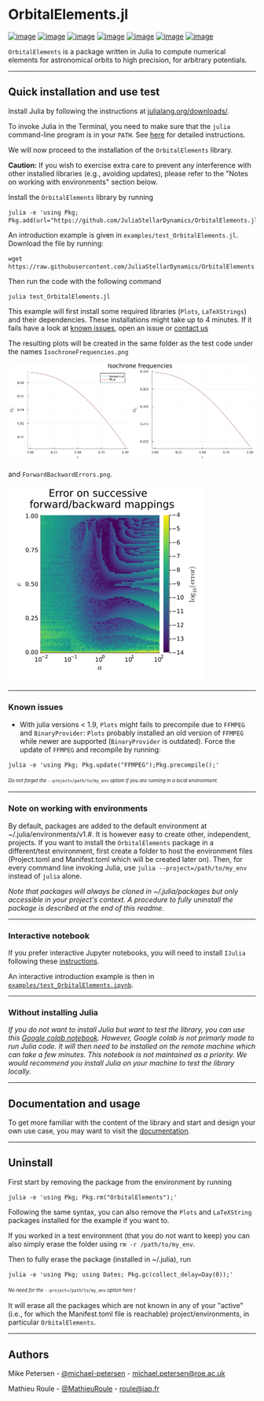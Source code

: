 
# OrbitalElements.jl

[![image](https://img.shields.io/badge/docs-dev-blue.svg)](https://juliastellardynamics.github.io/OrbitalElements.jl/dev/)
[![image](https://github.com/JuliaStellarDynamics/OrbitalElements.jl/actions/workflows/devCI.yml/badge.svg?branch=v2.0)](https://github.com/JuliaStellarDynamics/OrbitalElements.jl/actions/workflows/devCI.yml)
[![image](https://github.com/JuliaStellarDynamics/OrbitalElements.jl/actions/workflows/documentation.yml/badge.svg?branch=documentation)](https://juliastellardynamics.github.io/OrbitalElements.jl/)
[![image](https://img.shields.io/badge/julia-stable-blue)](https://github.com/JuliaStellarDynamics/OrbitalElements.jl/actions/workflows/devCI.yml)
[![image](http://codecov.io/gh/JuliaStellarDynamics/OrbitalElements.jl/coverage.svg?branch=v2.0)](http://app.codecov.io/gh/JuliaStellarDynamics/OrbitalElements.jl?branch=2.0)
[![image](http://img.shields.io/badge/license-MIT-brightgreen.svg)](https://github.com/JuliaStellarDynamics/OrbitalElements.jl/blob/v2.0/LICENSE)
[![image](http://img.shields.io/badge/DOI-10.48550/arXiv.2311.10630-blue.svg)](http://dx.doi.org/10.48550/arXiv.2311.10630)

`OrbitalElements` is a package written in Julia to compute numerical elements for astronomical orbits to high precision, for arbitrary potentials.

---
## Quick installation and use test

Install Julia by following the instructions at [julialang.org/downloads/](https://julialang.org/downloads/).

To invoke Julia in the Terminal, you need to make sure that the `julia` command-line program is in your `PATH`. 
See [here](https://julialang.org/downloads/platform/#optional_add_julia_to_path) for detailed instructions.

We will now proceed to the installation of the `OrbitalElements` library.

**Caution:** If you wish to exercise extra care to prevent any interference with other installed libraries (e.g., avoiding updates), please refer to the "Notes on working with environments" section below.

Install the `OrbitalElements` library by running
```
julia -e 'using Pkg; Pkg.add(url="https://github.com/JuliaStellarDynamics/OrbitalElements.jl.git")'
```

An introduction example is given in `examples/test_OrbitalElements.jl`.
Download the file by running:
```
wget https://raw.githubusercontent.com/JuliaStellarDynamics/OrbitalElements.jl/main/examples/test_OrbitalElements.jl
```
Then run the code with the following command
```
julia test_OrbitalElements.jl
```

This example will first install some required libraries (`Plots`, `LaTeXStrings`) and their dependencies. These installations might take up to 4 minutes. If it fails have a look at [known issues](#known-issues), open an issue or [contact us](#authors)

The resulting plots will be created in the same folder as the test code under the names `IsochroneFrequencies.png`

![`Isochrone frequencies`](examples/IsochroneFrequencies_original.png)

and `ForwardBackwardErrors.png`.

![`Forward+backward errors`](examples/ForwardBackwardErrors_original.png)

---
### Known issues

- With julia versions < 1.9, ```Plots``` might fails to precompile due to ```FFMPEG``` and ```BinaryProvider```: ```Plots``` probably installed an old version of ```FFMPEG``` while newer are supported (```BinaryProvider``` is outdated). Force the update of ```FFMPEG``` and recompile by running:
```
julia -e 'using Pkg; Pkg.update("FFMPEG");Pkg.precompile();'
```
<sup><sub>*Do not forget the* `--project=/path/to/my_env` *option if you are running in a local environment.*</sub></sup>

---
### Note on working with environments

By default, packages are added to the default environment at ~/.julia/environments/v1.#.
It is however easy to create other, independent, projects.
If you want to install the `OrbitalElements` package in a different/test environment, first create a folder to host the environment files (Project.toml and Manifest.toml which will be created later on).
Then, for every command line invoking Julia, use `julia --project=/path/to/my_env` instead of `julia` alone.

*Note that packages will always be cloned in ~/.julia/packages but only accessible in your project's context.* 
*A procedure to fully uninstall the package is described at the end of this readme.*

---
### Interactive notebook

If you prefer interactive Jupyter notebooks, you will need to install `IJulia` following these [instructions](https://github.com/JuliaLang/IJulia.jl).

An interactive introduction example is then in [`examples/test_OrbitalElements.ipynb`](examples/test_OrbitalElements.ipynb).

---
### Without installing Julia

*If you do not want to install Julia but want to test the library, you can use this [Google colab notebook](https://colab.research.google.com/drive/1mCShKnyL9gIIuDhLsmvMJSO4F3JlSfSJ?usp=sharing).
However, Google colab is not primarly made to run Julia code. 
It will then need to be installed on the remote machine which can take a few minutes.
This notebook is not maintained as a priority. We would recommend you install Julia on your machine to test the library locally.*

---
## Documentation and usage

To get more familiar with the content of the library and start and design your own use case, you may want to visit the [documentation](https://juliastellardynamics.github.io/OrbitalElements.jl/).

---
## Uninstall

First start by removing the package from the environment by running
```
julia -e 'using Pkg; Pkg.rm("OrbitalElements");'
```

Following the same syntax, you can also remove the `Plots` and `LaTeXString` packages installed for the example if you want to. 

If you worked in a test environment (that you do not want to keep) you can also simply erase the folder using `rm -r /path/to/my_env`.

Then to fully erase the package (installed in ~/.julia), run
```
julia -e 'using Pkg; using Dates; Pkg.gc(collect_delay=Day(0));'
```
<sup><sub>*No need for the* `--project=/path/to/my_env` *option here !*</sub></sup>

It will erase all the packages which are not known in any of your "active" (i.e., for which the Manifest.toml file is reachable) project/environments, in particular `OrbitalElements`.

---
## Authors

Mike Petersen -  [@michael-petersen](https://github.com/michael-petersen) - michael.petersen@roe.ac.uk

Mathieu Roule -  [@MathieuRoule](https://github.com/MathieuRoule) - roule@iap.fr
